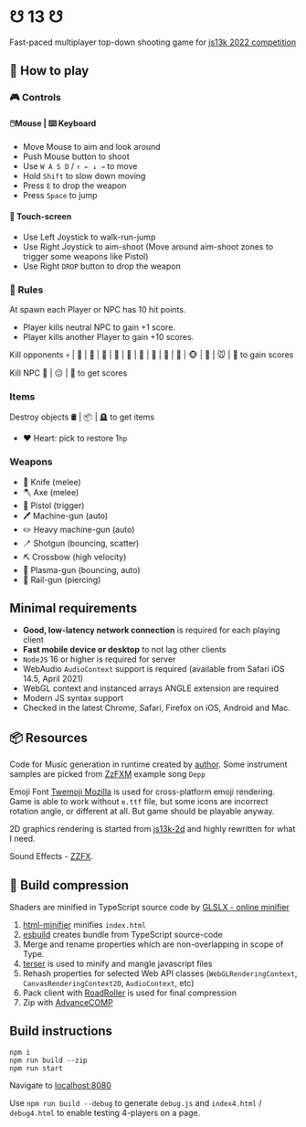 # ☋ 13 ☋

Fast-paced multiplayer top-down shooting game for [js13k 2022 competition](https://js13kgames.com/)

## 📖 How to play

### 🎮 Controls

#### 🖱️Mouse | ⌨️ Keyboard
- Move Mouse to aim and look around
- Push Mouse button to shoot
- Use `W A S D` / `↑ ← ↓ →` to move
- Hold `Shift` to slow down moving
- Press `E` to drop the weapon
- Press `Space` to jump

#### 📱 Touch-screen
- Use Left Joystick to walk-run-jump
- Use Right Joystick to aim-shoot (Move around aim-shoot zones to trigger some weapons like Pistol)
- Use Right `DROP` button to drop the weapon

### 📜 Rules 

At spawn each Player or NPC has 10 hit points.

- Player kills neutral NPC to gain +1 score.
- Player kills another Player to gain +10 scores.

Kill opponents 💀 | 👹 | 🤡 | 🤖 | 🎃 | 🦝 | 🐙 | 🐰 | 🦌 | 🐺 | 🐵 | 🦊 | 🐭 | 🦍 to gain scores

Kill NPC 🍅 | 😐 | 🐷 to get scores

### Items

Destroy objects 🛢 | 📦 | 🪦 to get items

- ❤️ Heart: pick to restore 1`hp`

### Weapons

- 🔪 Knife (melee)
- 🪓 Axe (melee)
- 🔫 Pistol (trigger)
- 🖊 Machine-gun (auto)
- ️✏️ Heavy machine-gun (auto)
- 🪥 Shotgun (bouncing, scatter)
- ⛏ Crossbow (high velocity)
- 🔌 Plasma-gun (bouncing, auto)
- 🧵 Rail-gun (piercing)

## Minimal requirements

- **Good, low-latency network connection** is required for each playing client
- **Fast mobile device or desktop** to not lag other clients
- `NodeJS` 16 or higher is required for server
- WebAudio `AudioContext` support is required (available from Safari iOS 14.5, April 2021)
- WebGL context and instanced arrays ANGLE extension are required
- Modern JS syntax support
- Checked in the latest Chrome, Safari, Firefox on iOS, Android and Mac.

## 📦 Resources

Code for Music generation in runtime created by [author](https://twitter.com/eliaskuvoice). Some instrument samples are picked from [ZzFXM](https://keithclark.github.io/ZzFXM/) example song `Depp`

Emoji Font [Twemoji Mozilla](https://github.com/mozilla/twemoji-colr/releases) is used for cross-platform emoji rendering. Game is able to work without `e.ttf` file, but some icons are incorrect rotation angle, or different at all. But game should be playable anyway.

2D graphics rendering is started from [js13k-2d](https://github.com/kutuluk/js13k-2d) and highly rewritten for what I need.

Sound Effects - [ZZFX](https://github.com/KilledByAPixel/ZzFX).

## 💾 Build compression

Shaders are minified in TypeScript source code by [GLSLX - online minifier](https://evanw.github.io/glslx/)

1. [html-minifier](https://github.com/kangax/html-minifier) minifies `index.html`
2. [esbuild](https://github.com/evanw/esbuild) creates bundle from TypeScript source-code
3. Merge and rename properties which are non-overlapping in scope of Type.
4. [terser](https://github.com/terser/terser) is used to minify and mangle javascript files
5. Rehash properties for selected Web API classes (`WebGLRenderingContext`, `CanvasRenderingContext2D`, `AudioContext`, etc)
6. Pack client with [RoadRoller](https://github.com/lifthrasiir/roadroller) is used for final compression
7. Zip with [AdvanceCOMP](https://www.advancemame.it/comp-readme.html)

## Build instructions

```shell
npm i
npm run build --zip
npm run start
```

Navigate to [localhost:8080](http://localhost:8080)

Use `npm run build --debug` to generate `debug.js` and `index4.html` / `debug4.html` to enable testing 4-players on a page.

